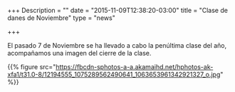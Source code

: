 +++
Description = ""
date = "2015-11-09T12:38:20-03:00"
title = "Clase de danes de Noviembre"
type = "news"

+++

El pasado 7 de Noviembre se ha llevado a cabo la penúltima clase del año, acompañamos una imagen del cierre de la clase.

{{% figure src="https://fbcdn-sphotos-a-a.akamaihd.net/hphotos-ak-xfa1/t31.0-8/12194555_1075289562490641_1063653961342921327_o.jpg" %}}
